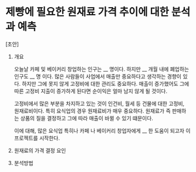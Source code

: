 # 제빵에 필요한 원재료 가격 추이에 대한 분석과 예측


[초안]

1. 개요
  
    오늘날 카페 및 베이커리 창업하는 인구는  __ 명이다. 하지만 __ 개월 내에 폐업하는 인구도 __ 명 이다. 많은 사람들이 사업에서 매출만 중요하다고 생각하는 경향이 있다.
    하지만 그에 못지 않게 고정비에 대한 관리도 중요하다. 매출이 증가했어도 그에 따른 고정비 지출이 증가하게 된다면 순이익은 얼마 남지 않게 될 것이다.
  
    고정비에서 많은 부분을 차지하고 있는 것이 인건비, 월세 등 건물에 대한 고정비, 원재료비이다. 특히 요식업의 경우 원재료비가 매우 중요하다. 
    원재료가 즉 판매하는 상품의 질을 결정하고 그에 따라 매출이 바뀔 수 있기 떄문이다.
    
    이에 대해, 많은 요식업 특히나 카페 나 베이커리 창업자에게 __ 한 도움이 되고자 이 프로젝트를 시작한다.
    
    
2. 원재료의 가격 결정 요인



3. 분석방법


